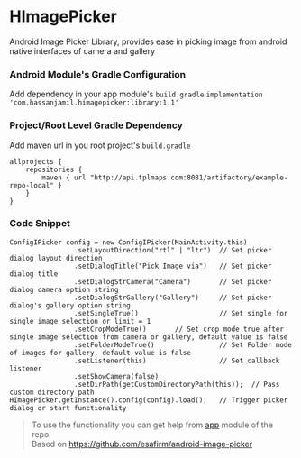 # HImagePicker
Android Image Picker Library, provides ease in picking image from android native interfaces of camera and gallery

### Android Module's Gradle Configuration
Add dependency in your app module's `build.gradle`
`implementation 'com.hassanjamil.himagepicker:library:1.1'`

### Project/Root Level Gradle Dependency
Add maven url in you root project's `build.gradle`
```android
allprojects {
    repositories {
        maven { url "http://api.tplmaps.com:8081/artifactory/example-repo-local" }
    }
}
```
### Code Snippet
```android
ConfigIPicker config = new ConfigIPicker(MainActivity.this)
                .setLayoutDirection("rtl" | "ltr")  // Set picker dialog layout direction
                .setDialogTitle("Pick Image via")   // Set picker dialog title
                .setDialogStrCamera("Camera")       // Set picker dialog camera option string
                .setDialogStrGallery("Gallery")     // Set picker dialog's gallery option string
                .setSingleTrue()                    // Set single for single image selection or limit = 1
                .setCropModeTrue()       // Set crop mode true after single image selection from camera or gallery, default value is false
                .setFolderModeTrue()                // Set Folder mode of images for gallery, default value is false
                .setListener(this)                  // Set callback listener
                .setShowCamera(false)           
                .setDirPath(getCustomDirectoryPath(this));  // Pass custom directory path
HImagePicker.getInstance().config(config).load();   // Trigger picker dialog or start functionality
```
> To use the functionality you can get help from [app](https://github.com/hassaanjamil/HImagePicker/tree/master/app) module of the repo.</br>
Based on https://github.com/esafirm/android-image-picker
